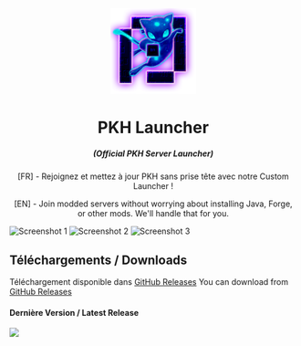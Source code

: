 <p align="center"><img src="./app/assets/images/SealCircle.png" width="150px" height="150px" alt="aventium softworks"></p>

<h1 align="center">PKH Launcher</h1>

<em><h5 align="center">(Official PKH Server Launcher)</h5></em>

<p align="center">[FR] - Rejoignez et mettez à jour PKH sans prise tête avec notre Custom Launcher !</p>
<p align="center">[EN] - Join modded servers without worrying about installing Java, Forge, or other mods. We'll handle that for you.</p>

![Screenshot 1](https://i.imgur.com/hbsEKJF.png)
![Screenshot 2](https://i.imgur.com/03eQ011.png)
![Screenshot 3](https://i.imgur.com/pfO6Nsr.png)

## Téléchargements / Downloads

Téléchargement disponible dans [GitHub Releases](https://github.com/PKH-SERVER/PKHLauncher/releases/download/PKH_Launcher/PKH.Launcher-setup-1.0.0.exe)
You can download from [GitHub Releases](https://github.com/PKH-SERVER/PKHLauncher/releases/download/PKH_Launcher/PKH.Launcher-setup-1.0.0.exe)

#### Dernière Version / Latest Release

[![](https://img.shields.io/github.com/PKH-SERVER/PKHLauncher.svg?style=flat-square)](https://github.com/PKH-SERVER/PKHLauncher/releases/latest)
